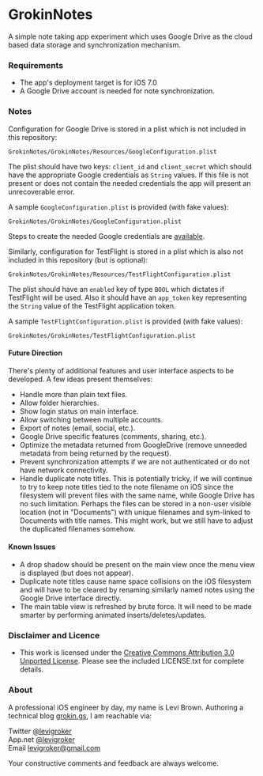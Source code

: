 GrokinNotes
===========
A simple note taking app experiment which uses Google Drive as the cloud based data
storage and synchronization mechanism.

### Requirements

* The app's deployment target is for iOS 7.0
* A Google Drive account is needed for note synchronization.

### Notes

Configuration for Google Drive is stored in a plist which is not included in this
repository:

	GrokinNotes/GrokinNotes/Resources/GoogleConfiguration.plist
	
The plist should have two keys: `client_id` and `client_secret` which should have the
appropriate Google credentials as `String` values. If this file is not present or does not
contain the needed credentials the app will present an unrecoverable error.

A sample `GoogleConfiguration.plist` is provided (with fake values):

	GrokinNotes/GrokinNotes/GoogleConfiguration.plist

Steps to create the needed Google credentials are [available](SampleConfigs/GoogleREADME.md).
	
Similarly, configuration for TestFlight is stored in a plist which is also not included in
this repository (but is optional):

	GrokinNotes/GrokinNotes/Resources/TestFlightConfiguration.plist

The plist should have an `enabled` key of type `BOOL` which dictates if TestFlight will be
used.
Also it should have an `app_token` key representing the `String` value of the TestFlight
application token.

A sample `TestFlightConfiguration.plist` is provided (with fake values):

	GrokinNotes/GrokinNotes/TestFlightConfiguration.plist

#### Future Direction

There's plenty of additional features and user interface aspects to be developed. A few
ideas present themselves:

* Handle more than plain text files.
* Allow folder hierarchies.
* Show login status on main interface.
* Allow switching between multiple accounts.
* Export of notes (email, social, etc.).
* Google Drive specific features (comments, sharing, etc.).
* Optimize the metadata returned from GoogleDrive (remove unneeded metadata from being
returned by the request).
* Prevent synchronization attempts if we are not authenticated or do not have network
connectivity.
* Handle duplicate note titles. This is potentially tricky, if we will continue to try to
keep note titles tied to the note filename on iOS since the filesystem will prevent files
with the same name, while Google Drive has no such limitation. Perhaps the files can be
stored in a non-user visible location (not in "Documents") with unique filenames and
sym-linked to Documents with title names. This might work, but we still have to adjust the
duplicated filenames somehow.

#### Known Issues

* A drop shadow should be present on the main view once the menu view is displayed (but
does not appear).
* Duplicate note titles cause name space collisions on the iOS filesystem and will have to
be cleared by renaming similarly named notes using the Google Drive interface directly.
* The main table view is refreshed by brute force. It will need to be made smarter by
performing animated inserts/deletes/updates.

### Disclaimer and Licence

* This work is licensed under the [Creative Commons Attribution 3.0 Unported License](http://creativecommons.org/licenses/by/3.0/).
  Please see the included LICENSE.txt for complete details.

### About
A professional iOS engineer by day, my name is Levi Brown. Authoring a technical blog
[grokin.gs](http://grokin.gs), I am reachable via:

Twitter [@levigroker](https://twitter.com/levigroker)  
App.net [@levigroker](https://alpha.app.net/levigroker)  
Email [levigroker@gmail.com](mailto:levigroker@gmail.com)  

Your constructive comments and feedback are always welcome.
